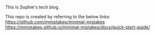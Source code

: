 This is Sophie's tech blog.

This repo is created by referring to the below links:
https://github.com/mmistakes/minimal-mistakes
https://mmistakes.github.io/minimal-mistakes/docs/quick-start-guide/
